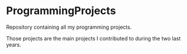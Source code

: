 # ProgrammingProjects
Repository containing all my programming projects.

Those projects are the main projects I contributed to during the two last years.

